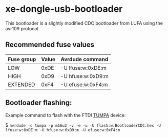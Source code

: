 xe-dongle-usb-bootloader
========================

This bootloader is a slightly modified CDC bootloader from LUFA using the avr109
protocol.


Recommended fuse values
-----------------------

| Fuse group | Value | Avrdude command   |
|------------|-------|-------------------|
| LOW        | 0xDE  | -U lfuse:w:0xDE:m |
| HIGH       | 0xD9  | -U hfuse:w:0xD9:m |
| EXTENDED   | 0xF4  | -U efuse:w:0xF4:m |


Bootloader flashing:
--------------------

Example command to flash with the FTDI [TUMPA](https://www.diygadget.com/jtag-cables-and-microcontroller-programmers/tiao-usb-multi-protocol-adapter-jtag-spi-i2c-serial) device:

$ `avrdude -c tumpa -p m16u2 -v -e -u -U flash:w:BootloaderCDC.hex -U lfuse:w:0xDE:m -U hfuse:w:0xD9:m -U efuse:w:0xF4:m`
